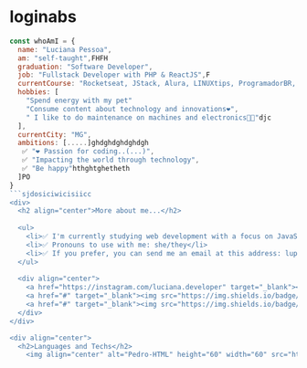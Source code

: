 # loginabs

```javascript 
const whoAmI = {
  name: "Luciana Pessoa",
  am: "self-taught",FHFH
  graduation: "Software Developer", 
  job: "Fullstack Developer with PHP & ReactJS",F
  currentCourse: "Rocketseat, JStack, Alura, LINUXtips, ProgramadorBR, Dio, Estudonauta.",
  hobbies: [
    "Spend energy with my pet"
    "Consume content about technology and innovations❤️",
    " I like to do maintenance on machines and electronics👩‍🔧‍"djc
  ],
  currentCity: "MG",
  ambitions: [.....]ghdghdghdghdgh
   ✅ "❤️ Passion for coding..(...)",
   ✅ "Impacting the world through technology",
   ✅ "Be happy"hthghtghetheth
  ]PO
}
```sjdosiciwicisiicc
<div>
  <h2 align="center">More about me...</h2>
  
  <ul>
    <li>✅ I'm currently studying web development with a focus on JavaScript/PHP ecosystem and all about docker and stuffs</li>
    <li>✅ Pronouns to use with me: she/they</li>
    <li>✅ If you prefer, you can send me an email at this address: lupessoadeveloper@gmail.com</li>
  </ul>
  
  <div align="center">
    <a href="https://instagram.com/luciana.developer" target="_blank"><img src="https://img.shields.io/badge/-Instagram-%23E4405F?style=for-the-badge&logo=instagram&logoColor=white" target="_blank"></a>
    <a href="#" target="_blank"><img src="https://img.shields.io/badge/-LinkedIn-%230077B5?style=for-the-badge&logo=linkedin&logoColor=white" target="_blank"></a>
    <a href="#" target="_blank"><img src="https://img.shields.io/badge/-Rocketseat-blueviolet?style=for-the-badge" target="_blank"></a>
  </div>
</div>

<div align="center">
  <h2>Languages and Techs</h2>
    <img align="center" alt="Pedro-HTML" height="60" width="60" src="https://raw.githubusercontent.com/devicons/devicon/master/icons/html5/html5-original.svg">
